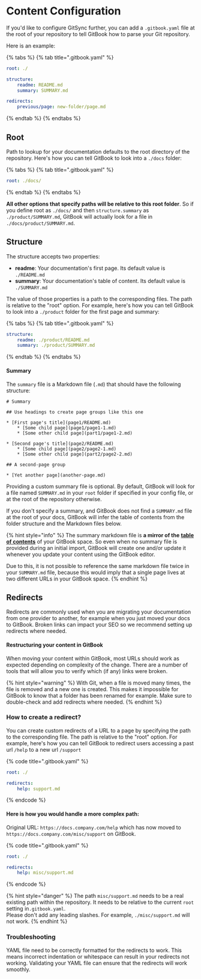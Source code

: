 # Content Configuration

If you'd like to configure GitSync further, you can add a `.gitbook.yaml` file at the root of your repository to tell GitBook how to parse your Git repository.

Here is an example:

{% tabs %}
{% tab title=".gitbook.yaml" %}
```yaml
root: ./

​structure:  
    readme: README.md  
    summary: SUMMARY.md​

redirects:  
    previous/page: new-folder/page.md
```
{% endtab %}
{% endtabs %}

## Root

Path to lookup for your documentation defaults to the root directory of the repository. Here's how you can tell GitBook to look into a `./docs` folder:

{% tabs %}
{% tab title=".gitbook.yaml" %}
```yaml
root: ./docs/
```
{% endtab %}
{% endtabs %}

**All other options that specify paths will be relative to this root folder**. So if you define root as `./docs/` and then `structure.summary` as `./product/SUMMARY.md`, GitBook will actually look for a file in `./docs/product/SUMMARY.md`.‌

## ​Structure‌ <a href="#structure" id="structure"></a>

The structure accepts two properties:‌

* **readme**: Your documentation's first page. Its default value is `./README.md`
* **summary**: Your documentation's table of content. Its default value is `./SUMMARY.md`

The value of those properties is a path to the corresponding files. The path is relative to the "root" option. For example, here's how you can tell GitBook to look into a `./product` folder for the first page and summary:

{% tabs %}
{% tab title=".gitbook.yaml" %}
```yaml
structure:  
    readme: ./product/README.md
    summary: ./product/SUMMARY.md
```
{% endtab %}
{% endtabs %}

#### ​Summary‌ <a href="#summary" id="summary"></a>

The `summary` file is a Markdown file (`.md`) that should have the following structure:

```
‌# Summary​

## Use headings to create page groups like this one​

* [First page's title](page1/README.md)    
    * [Some child page](page1/page1-1.md)    
    * [Some other child page](part1/page1-2.md)

* [Second page's title](page2/README.md)    
    * [Some child page](page2/page2-1.md)    
    * [Some other child page](part2/page2-2.md)    

## A second-page group​

* [Yet another page](another-page.md)
```

Providing a custom summary file is optional. By default, GitBook will look for a file named `SUMMARY.md` in your `root` folder if specified in your config file, or at the root of the repository otherwise.

If you don't specify a summary, and GitBook does not find a `SUMMARY.md` file at the root of your docs, GitBook will infer the table of contents from the folder structure and the Markdown files below.‌

{% hint style="info" %}
The summary markdown file is **a mirror of the** [**table of contents**](https://docs.gitbook.com/getting-started/overview#table-of-contents) of your GitBook space. So even when no summary file is provided during an initial import, GitBook will create one and/or update it whenever you update your content using the GitBook editor.

Due to this, it is not possible to reference the same markdown file twice in your `SUMMARY.md` file, because this would imply that a single page lives at two different URLs in your GitBook space.
{% endhint %}

## ​Redirects <a href="#redirects" id="redirects"></a>

Redirects are commonly used when you are migrating your documentation from one provider to another, for example when you just moved your docs to GitBook. Broken links can impact your SEO so we recommend setting up redirects where needed.&#x20;

#### Restructuring your content in GitBook

When moving your content within GitBook, most URLs should work as expected depending on complexity of the change. There are a number of tools that will allow you to verify which (if any) links were broken.&#x20;

{% hint style="warning" %}
With Git, when a file is moved many times, the file is removed and a new one is created. This makes it impossible for GitBook to know that a folder has been renamed for example. Make sure to double-check and add redirects where needed.
{% endhint %}

### How to create a redirect?

You can create custom redirects of a URL to a page by specifying the path to the corresponding file. The path is relative to the "root" option. For example, here's how you can tell GitBook to redirect users accessing a past url `/help` to a new url `/support`

{% code title=".gitbook.yaml" %}
```yaml
root: ./

redirects:  
    help: support.md
```
{% endcode %}

#### Here is how you would handle a more complex path:

Original URL: `https://docs.company.com/help` which has now moved to `https://docs.company.com/misc/support` on GitBook.&#x20;

{% code title=".gitbook.yaml" %}
```yaml
root: ./

redirects:
    help: misc/support.md
```
{% endcode %}

{% hint style="danger" %}
The path `misc/support.md` needs to be a real existing path within the repository. It needs to be relative to the current `root` setting in`.gitbook.yaml`. \
Please don't add any leading slashes. For example, `./misc/support.md` will not work.
{% endhint %}

### Troubleshooting

YAML file need to be correctly formatted for the redirects to work. This means incorrect indentation or whitespace can result in your redirects not working. Validating your YAML file can ensure that the redirects will work smoothly.&#x20;
